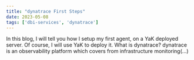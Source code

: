 ```yaml
---
title: "dynatrace First Steps"
date: 2023-05-08
tags: ['dbi-services', 'dynatrace']
---
```

In this blog, I will tell you how I setup my first agent, on a YaK deployed server. Of course, I will use YaK to deploy it. What is dynatrace? dynatrace is an observability platform which covers from infrastructure monitoring(…)